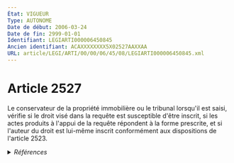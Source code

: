 ```yaml
---
État: VIGUEUR
Type: AUTONOME
Date de début: 2006-03-24
Date de fin: 2999-01-01
Identifiant: LEGIARTI000006450845
Ancien identifiant: ACAXXXXXXXX5X02527AAXXAA
URL: article/LEGI/ARTI/00/00/06/45/08/LEGIARTI000006450845.xml
---
```


<h1>Article 2527</h1>

Le conservateur de la propriété immobilière ou le tribunal lorsqu'il est saisi,
vérifie si le droit visé dans la requête est susceptible d'être inscrit, si les
actes produits à l'appui de la requête répondent à la forme prescrite, et si
l'auteur du droit est lui-même inscrit conformément aux dispositions de
l'article 2523.


<details>
  <summary><em>Références</em></summary>

  <h2>Articles faisant référence à l'article</h2>
  
  <ul>
    <li>
      <a href="https://legal.tricoteuses.fr//redirection/LEGIARTI000006448429?vers=git&vers=legifrance">Code civil - article 2321 AUTONOME MODIFIE_MORT_NE, en vigueur du 2008-01-01 au 2006-03-24</a> CONCORDANCE cible
    </li>
    <li>
      <a href="https://legal.tricoteuses.fr//redirection/LEGIARTI000006448429?vers=git&vers=legifrance">Code civil - article 2321 AUTONOME MODIFIE_MORT_NE, en vigueur du 2008-01-01 au 2006-03-24</a> CITATION source
    </li>
    <li>
      <a href="https://legal.tricoteuses.fr//redirection/LEGIARTI000006532323?vers=git&vers=legifrance">Ordonnance n° 2006-346 du 23 mars 2006 relative aux sûretés - article 1 ENTIEREMENT_MODIF</a> CREATION cible
    </li>
    <li>
      <a href="https://legal.tricoteuses.fr//redirection/LEGIARTI000006450811?vers=git&vers=legifrance">Code civil - article 2523 AUTONOME VIGUEUR, en vigueur depuis le 2006-03-24</a> CITATION cible
    </li>
    <li>
      <a href="https://legal.tricoteuses.fr//redirection/LEGIARTI000006448430?vers=git&vers=legifrance">Code civil - article 2321 AUTONOME VIGUEUR, en vigueur depuis le 2006-03-24</a> CONCORDANCE cible
    </li>
  </ul>
  
  <h2>Références faites par l'article</h2>
  
  <ul>
    <li>
      CODIFICATION source Loi 1804-03-15
    </li>
    <li>
      2006-03-23 CREATION source <a href="https://legal.tricoteuses.fr//redirection/LEGIARTI000006532323?vers=git&vers=legifrance">Ordonnance n° 2006-346 du 23 mars 2006 relative aux sûretés - article 1 ENTIEREMENT_MODIF</a>
    </li>
    <li>
      2999-01-01 CONCORDANCE source <a href="https://legal.tricoteuses.fr//redirection/LEGIARTI000006448429?vers=git&vers=legifrance">Code civil - article 2321 AUTONOME MODIFIE_MORT_NE, en vigueur du 2008-01-01 au 2006-03-24</a>
    </li>
    <li>
      2999-01-01 CITATION cible <a href="https://legal.tricoteuses.fr//redirection/LEGIARTI000006448429?vers=git&vers=legifrance">Code civil - article 2321 AUTONOME MODIFIE_MORT_NE, en vigueur du 2008-01-01 au 2006-03-24</a>
    </li>
    <li>
      2999-01-01 CITATION source <a href="https://legal.tricoteuses.fr//redirection/LEGIARTI000006450811?vers=git&vers=legifrance">Code civil - article 2523 AUTONOME VIGUEUR, en vigueur depuis le 2006-03-24</a>
    </li>
  </ul>
</details>
